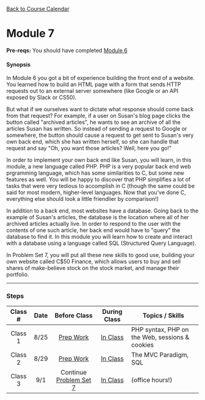 [Back to Course Calendar](../../..)
# Module 7

**Pre-reqs:** You should have completed [Module 6](../module6)

#### Synopsis

In Module 6 you got a bit of experience building the front end of a website. You learned how to build an HTML page with a form that sends HTTP requests out to an external server somewhere (like Google or an API exposed by Slack or CS50).

But what if we ourselves want to dictate what response should come back from that request? For example, if a user on Susan's blog page clicks the button called "archived articles", he wants to see an archive of all the articles Susan has written. So instead of sending a request to Google or somewhere, the button should cause a request to get sent to Susan's very own back end, which she has written herself, so she can handle that request and say "Oh, you want those articles? Well, here you go!"

In order to implement your own back end like Susan, you will learn, in this module, a new language called PHP. PHP is a very popular back end web prgramming language, which has some similarities to C, but some new features as well. You will be happy to discover that PHP simplifies a lot of tasks that were very tedious to accomplish in C (though the same could be said for most modern, higher-level languages. Now that you've done C, everything else should look a little friendlier by comparison!)

In addition to a back end, most websites have a database. Going back to the example of Susan's articles, the database is the location where all of her archived articles actually live. In order to respond to the user with the contents of one such article, her back end would have to "query" the database to find it. In this module you will learn how to create and interact with a database using a language called SQL (Structured Query Language).

In Problem Set 7, you will put all these new skills to good use, building your own website called C$50 Finance, which allows users to buy and sell shares of make-believe stock on the stock market, and manage their portfolio.

***

### Steps

Class # | Date| Before Class | During Class | Topics / Skills
:------:|:----:|:--------------:|:--------------:|----------------
Class 1 | 8/25 | [Prep Work](./materials/class1-prep) | [In Class](./materials/class1) | PHP syntax, PHP on the Web, sessions & cookies
Class 2 | 8/29 | [Prep Work](./materials/class2-prep) | [In Class](./materials/class2) | The MVC Paradigm, SQL
Class 3 | 9/1 | Continue [Problem Set 7](./materials/problem-set) | [In Class](./materials/class3) | (office hours!)

